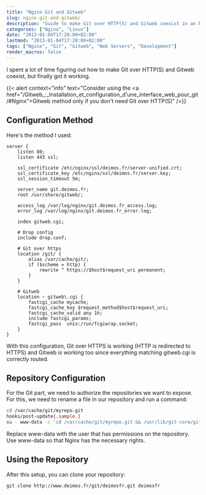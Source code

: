 ```yaml
---
title: "Nginx Git and Gitweb"
slug: nginx-git-and-gitweb/
description: "Guide to make Git over HTTP(S) and Gitweb coexist in an Nginx setup"
categories: ["Nginx", "Linux"]
date: "2013-01-04T17:28:00+02:00"
lastmod: "2013-01-04T17:28:00+02:00"
tags: ["Nginx", "Git", "Gitweb", "Web Servers", "Development"]
render_macros: false
---
```


I spent a lot of time figuring out how to make Git over HTTP(S) and Gitweb coexist, but finally got it working.

{{< alert context="info" text="Consider using the <a href=\"/Gitweb_:_Installation_et_configuration_d'une_interface_web_pour_git/#Nginx\">Gitweb</a> method only if you don't need Git over HTTP(S)" />}}

## Configuration Method

Here's the method I used:

``` nginx
server {
    listen 80;
    listen 443 ssl;

    ssl_certificate /etc/nginx/ssl/deimos.fr/server-unified.crt;
    ssl_certificate_key /etc/nginx/ssl/deimos.fr/server.key;
    ssl_session_timeout 5m;

    server_name git.deimos.fr;
    root /usr/share/gitweb/;

    access_log /var/log/nginx/git.deimos.fr_access.log;
    error_log /var/log/nginx/git.deimos.fr_error.log;

    index gitweb.cgi;

    # Drop config
    include drop.conf;

    # Git over https
    location /git/ {
        alias /var/cache/git/;
        if ($scheme = http) {
            rewrite ^ https://$host$request_uri permanent;
        }
    }

    # Gitweb
    location ~ gitweb\.cgi {
        fastcgi_cache mycache;
        fastcgi_cache_key $request_method$host$request_uri;
        fastcgi_cache_valid any 1h;
        include fastcgi_params;
        fastcgi_pass  unix:/run/fcgiwrap.socket;
    }
}
```

With this configuration, Git over HTTPS is working (HTTP is redirected to HTTPS) and Gitweb is working too since everything matching gitweb.cgi is correctly routed.

## Repository Configuration

For the Git part, we need to authorize the repositories we want to expose. For this, we need to rename a file in our repository and run a command:

```bash
cd /var/cache/git/myrepo.git
hooks/post-update{.sample,}
su - www-data -c 'cd /var/cache/git/myrepo.git && /usr/lib/git-core/git-update-server-info'
```

Replace www-data with the user that has permissions on the repository. Use www-data so that Nginx has the necessary rights.

## Using the Repository

After this setup, you can clone your repository:

```
git clone http://www.deimos.fr/git/deimosfr.git deimosfr
```
